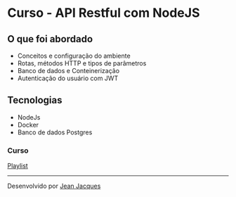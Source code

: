 # Curso - API Restful com NodeJS 

## O que foi abordado

- Conceitos e configuração do ambiente
- Rotas, métodos HTTP e tipos de parâmetros
- Banco de dados e Conteinerização
- Autenticação do usuário com JWT

## Tecnologias 

- NodeJs
- Docker
- Banco de dados Postgres

### Curso 

[Playlist](https://www.youtube.com/playlist?list=PLsMTYDMIOb9eyxRSEzfg68dX2rL3_TJ5q)

---
Desenvolvido por [Jean Jacques](https://github.com/jjeanjacques10/)